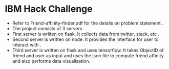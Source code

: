 # IBM Hack Challenge

- Refer to Friend-affinity-finder.pdf for the details on problem statement .
- The project consists of 3 servers
- First server is wriiten on flask. It collects data from twitter, stack, etc .
- Second server is written on node. It provides the interface for user to interact with .
- Third server is written on flask and uses tensorflow. It takes ObjectID of friend and user as input
  and uses the json file to compute friend affinity and also performs data visualisation.
